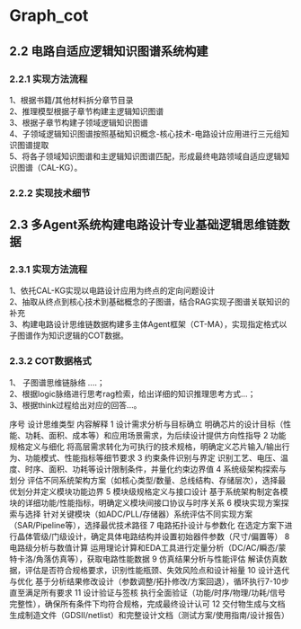 # Graph_cot
## 2.2 电路自适应逻辑知识图谱系统构建
### 2.2.1 实现方法流程
1、根据书籍/其他材料拆分章节目录  
2、推理模型根据子章节构建主逻辑知识图谱  
3、根据子章节构建子领域逻辑知识图谱  
4、子领域逻辑知识图谱按照基础知识概念-核心技术-电路设计应用进行三元组知识图谱提取  
5、将各子领域知识图谱和主逻辑知识图谱匹配，形成最终电路领域自适应逻辑知识图谱（CAL-KG）。  

### 2.2.2 实现技术细节

## 2.3 多Agent系统构建电路设计专业基础逻辑思维链数据
### 2.3.1 实现方法流程
1、依托CAL-KG实现以电路设计应用为终点的定向问题设计  
2、抽取从终点到核心技术到基础概念的子图谱，结合RAG实现子图谱关联知识的补充  
3、构建电路设计思维链数据构建多主体Agent框架（CT-MA），实现指定格式以子图谱作为知识逻辑的COT数据。  

### 2.3.2 COT数据格式
1、 子图谱思维链脉络<logic> ....<logic>；  
2、根据logic脉络进行思考rag检索，给出详细的知识推理思考方式<think>...<think>；  
3、根据think过程给出对应的回答<answer>...<answer>。

序号	设计思维类型	内容解释
1	设计需求分析与目标确立	明确芯片的设计目标（性能、功耗、面积、成本等）和应用场景需求，为后续设计提供方向性指导
2	功能规格定义与细化	将高层需求转化为可执行的技术规格，明确定义芯片输入/输出行为、功能模式、性能指标等细节要求
3	约束条件识别与界定	识别工艺、电压、温度、时序、面积、功耗等设计限制条件，并量化约束边界值
4	系统级架构探索与划分	评估不同系统架构方案（如核心类型/数量、总线结构、存储层次），选择最优划分并定义模块功能边界
5	模块级规格定义与接口设计	基于系统架构制定各模块的详细功能/性能指标，明确定义模块间接口协议与时序关系
6	模块实现方案探索与选择	针对关键模块（如ADC/PLL/存储器）系统评估不同实现方案（SAR/Pipeline等），选择最优技术路径
7	电路拓扑设计与参数化	在选定方案下进行晶体管级/门级设计，确定具体电路结构并设置初始器件参数（尺寸/偏置等）
8	电路级分析与数值计算	运用理论计算和EDA工具进行定量分析（DC/AC/瞬态/蒙特卡洛/角落仿真等），获取电路性能数据
9	仿真结果分析与性能评估	解读仿真数据，评估是否符合规格要求，识别性能瓶颈、失效风险点和设计裕量
10	设计迭代与优化	基于分析结果修改设计（参数调整/拓扑修改/方案回退），循环执行7-10步直至满足所有要求
11	设计验证与签核	执行全面验证（功能/时序/物理/功耗/信号完整性），确保所有条件下均符合规格，完成最终设计认可
12	交付物生成与文档	生成制造文件（GDSII/netlist）和完整设计文档（测试方案/使用指南/设计报告）

